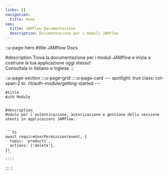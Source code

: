```yaml
---
links: []
navigation:
  title: Home
seo:
  title: JAMflow Documentazione
  description: Documentazione per i moduli JAMflow
---
```


::u-page-hero
#title
JAMflow Docs

#description
Trova la documentazione per i moduli JAMflow e inizia a costruire la tua applicazione oggi stesso!   
Consultala in Italiano e Inglese.
::

::u-page-section
  :::u-page-grid
    ::::u-page-card
    ---
    spotlight: true
    class: col-span-2
    to: /it/auth-module/getting-started
    ---

    #title
    Auth Module


    #description
    Modulo per l'autenticazione, autorizazione e gestione della sessione utenti in applicazioni JAMflow.


    ```ts
    await requireUserPermission(event, {
      topic: 'products',
      actions: ['delete'],
    })
    ```
    ::::
  :::
::

